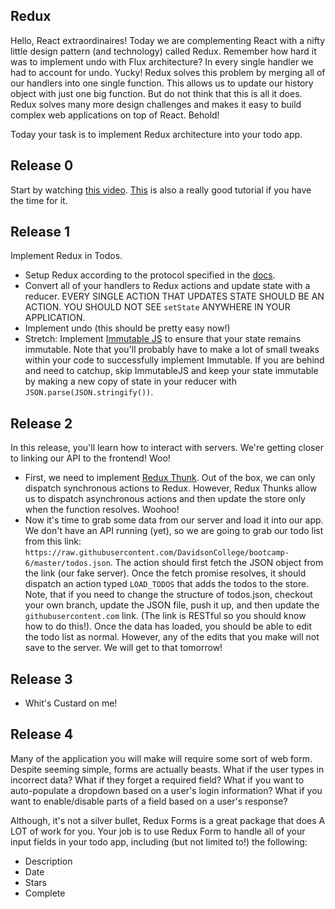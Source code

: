 ## Redux

Hello, React extraordinaires! Today we are complementing React with a nifty little design pattern (and technology) called Redux. Remember how hard it was to implement undo with Flux architecture? In every single handler we had to account for undo. Yucky! Redux solves this problem by merging all of our handlers into one single function. This allows us to update our history object with just one big function. But do not think that this is all it does. Redux solves many more design challenges and makes it easy to build complex web applications on top of React. Behold!

Today your task is to implement Redux architecture into your todo app.

## Release 0

Start by watching [this video](https://www.youtube.com/watch?v=1w-oQ-i1XB8). [This](https://egghead.io/courses/getting-started-with-redux) is also a really good tutorial if you have the time for it.

## Release 1

Implement Redux in Todos.

* Setup Redux according to the protocol specified in the [docs](https://redux.js.org/).
* Convert all of your handlers to Redux actions and update state with a reducer. EVERY SINGLE ACTION THAT UPDATES STATE SHOULD BE AN ACTION. YOU SHOULD NOT SEE `setState` ANYWHERE IN YOUR APPLICATION.
* Implement undo (this should be pretty easy now!)
* Stretch: Implement [Immutable JS](https://facebook.github.io/immutable-js/) to ensure that your state remains immutable. Note that you'll probably have to make a lot of small tweaks within your code to successfully implement Immutable. If you are behind and need to catchup, skip ImmutableJS and keep your state immutable by making a new copy of state in your reducer with `JSON.parse(JSON.stringify())`.

## Release 2

In this release, you'll learn how to interact with servers. We're getting closer to linking our API to the frontend! Woo!

* First, we need to implement [Redux Thunk](https://github.com/reduxjs/redux-thunk). Out of the box, we can only dispatch synchronous actions to Redux. However, Redux Thunks allow us to dispatch asynchronous actions and then update the store only when the function resolves. Woohoo!
* Now it's time to grab some data from our server and load it into our app. We don't have an API running (yet), so we are going to grab our todo list from this link: `https://raw.githubusercontent.com/DavidsonCollege/bootcamp-6/master/todos.json`. The action should first fetch the JSON object from the link (our fake server). Once the fetch promise resolves, it should dispatch an action typed `LOAD_TODOS` that adds the todos to the store. Note, that if you need to change the structure of todos.json, checkout your own branch, update the JSON file, push it up, and then update the `githubusercontent.com` link. (The link is RESTful so you should know how to do this!). Once the data has loaded, you should be able to edit the todo list as normal. However, any of the edits that you make will not save to the server. We will get to that tomorrow!

## Release 3

* Whit's Custard on me!

## Release 4

Many of the application you will make will require some sort of web form. Despite seeming simple, forms are actually beasts. What if the user types in incorrect data? What if they forget a required field? What if you want to auto-populate a dropdown based on a user's login information? What if you want to enable/disable parts of a field based on a user's response?

Although, it's not a silver bullet, Redux Forms is a great package that does A LOT of work for you. Your job is to use Redux Form to handle all of your input fields in your todo app, including (but not limited to!) the following:

* Description
* Date
* Stars
* Complete
